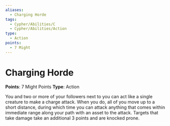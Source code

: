```yaml
---
aliases:
  - Charging Horde
tags:
  - Cypher/Abilities/C
  - Cypher/Abilities/Action
type:
  - Action
points:
  - 7 Might
---
```


# Charging Horde

**Points**: 7 Might Points
**Type**: Action

You and two or more of your followers next to you can act like a single creature to make a charge attack. When you do, all of you move up to a short distance, during which time you can attack anything that comes within immediate range along your path with an asset to the attack. Targets that take damage take an additional 3 points and are knocked prone.
